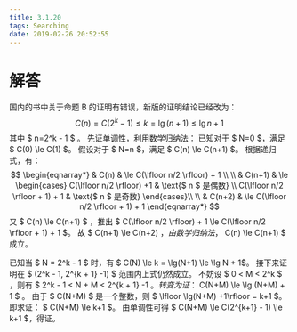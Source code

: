```yaml
---
title: 3.1.20
tags: Searching
date: 2019-02-26 20:52:55
---
```


# 解答

国内的书中关于命题 B 的证明有错误，新版的证明结论已经改为：
$$
C(n)=C(2^k-1) \le k = \lg (n+1) \le \lg n +1
$$
其中 $ n=2^k - 1  $ 。
先证单调性，利用数学归纳法：
已知对于 $ N=0 $，满足 $ C(0) \le C(1) $。
假设对于 $ N=n $，满足 $ C(n) \le C(n+1) $。
根据递归式，有：
$$
\begin{eqnarray*}
& C(n) & \le C(\lfloor n/2 \rfloor) + 1 \\
\\
& C(n+1) & \le  
 \begin{cases}
 C(\lfloor n/2 \rfloor) +1 & \text{$ n $ 是偶数} \\
 C(\lfloor n/2 \rfloor + 1) + 1 & \text{$ n $ 是奇数}
 \end{cases}\\
 \\
 & C(n+2) & \le C(\lfloor n/2 \rfloor + 1) + 1
 \end{eqnarray*}
$$
又 $ C(n) \le C(n+1) ​$ ，推出 $ C(\lfloor n/2 \rfloor) + 1 \le C(\lfloor n/2 \rfloor + 1) + 1 ​$。
故 $ C(n+1) \le C(n+2) ​$，由数学归纳法，$ C(n) \le C(n+1) ​$ 成立。

已知当 $ N = 2^k - 1 $ 时，有 $ C(N) \le k = \lg(N+1) \le \lg N + 1$。
接下来证明在 $ (2^k - 1,  2^{k + 1} -1)  $ 范围内上式仍然成立。
不妨设 $ 0 < M < 2^k $ ，则有 $ 2^k - 1 < N + M < 2^{k + 1} -1   $。
转变为证：$ C(N+M) \le \lg (N+M) + 1 $ 。
由于 $ C(N+M) $ 是一个整数，则 $ \lfloor \lg(N+M) +1\rfloor = k+1 $。
即求证： $ C(N+M) \le k+1 $。
由单调性可得 $ C(N+M) \le C(2^{k+1} - 1) \le k+1 ​$，得证。
